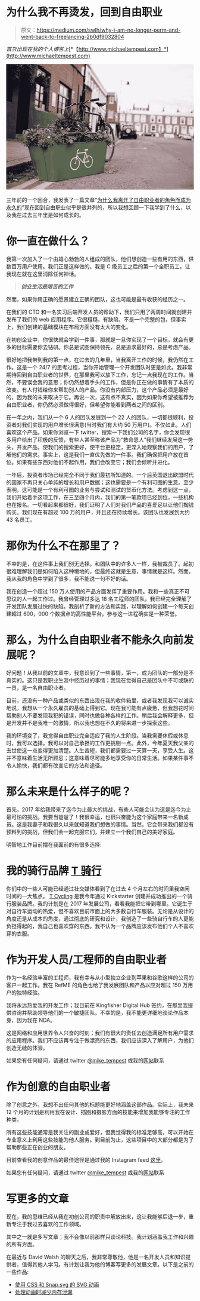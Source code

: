 # 为什么我不再烫发，回到自由职业

> 原文：<https://medium.com/swlh/why-i-am-no-longer-perm-and-went-back-to-freelancing-2b0df9032804>

*首次出现在我的个人博客上*[*【http://www.michaeltempest.com】*](http://www.michaeltempest.com)

![](img/6f6b98c8185d9ff9d32752f85d4986f9.png)

三年前的一个回合，我发表了一篇文章“[为什么我离开了自由职业者的角色而成为永久的](http://michaeltempest.com/why-i-left-my-freelance-role-to-become-permanent/)”现在回到自由职业似乎是很并列的，所以我想回顾一下我学到了什么，以及我在过去三年里是如何成长的。

# 你一直在做什么？

我第一次加入了一个由雄心勃勃的人组成的团队，他们想创造一些有用的东西，供数百万用户使用。我们正是这样做的，我是 C 级员工之后的第一个全职员工。让我现在就在这里消除任何神话。

> ***创业生活是艰苦的工作***

然而，如果你用正确的愿景建立正确的团队，这也可能是最有收获的经历之一。

在我们的 CTO 和一名实习后端开发人员的帮助下，我们只用了两周时间就创建并发布了我们的 web 应用程序。它很粗糙，有缺陷，不是一个完整的包，但事实上，我们创建的基础模块在布局方面没有太大的变化。

在初创企业中，你很快就会学到一件事，那就是一旦你实现了一个目标，就会有更多的目标需要你去钻研。你总是试图保持领先，总是追求最好的，总是考虑产品。

很好地把我带到我的第一点，在过去的几年里，当我离开工作的时候，我仍然在工作。这是一个 24/7 的思考过程，当你开始管理一个开发团队时更是如此。我非常期待回到自由职业者的世界，在那里我可以放下工作，忘记一点我现在的工作。当然，不要误会我的意思；你仍然想着手头的工作，但是你正在做的事情有了本质的改变。有人付钱给你来帮助别人的产品。你没有内部压力，这个产品必须是最好的，因为我的未来取决于它。再说一次，这有点不真实，因为如果你希望被推荐为自由职业者，你仍然必须做得很好，但希望你能看到两者之间的区别。

在一年之内，我们从一个 6 人的团队发展到一个 22 人的团队，一切都很顺利，投资者对我们实现的用户增长很满意(当时我们有大约 50 万用户)。不仅如此，人们喜欢这个产品。如果你浏览一下 twitter，搜索一下我们公司的名字，你会发现很多用户给出了积极的反馈，有些人甚至称该产品为“救命恩人”我们继续发展这一势头，开发产品，使我们的搜索更好，使平台更稳定，更深入地观察我们的用户，了解他们的需求。事实上，这是我们一直优先做的一件事。我们确保把用户放在首位。如果有些东西对他们不起作用，我们会改变它；我们会倾听并进化。

一年后，投资者市场已经完全不同于我们最初所知道的。一个后英国退出欧盟时代的国家不再只关心单纯的增长和用户数据；这也需要是一个有利可图的生意。至少表明，这可能是一个有利可图的业务与尝试和测试的货币化方法。考虑到这一点，我们开始着手这项工作，在三至四个月内，我们的第一笔款项已经到位，一些机构也在报名。一切看起来都很好，我们证明了人们对我们产品的喜爱足以让他们掏钱购买。我们现在有超过 100 万的用户，并且还在持续增长。该团队也发展到大约 43 名员工。

# 那你为什么不在那里了？

不幸的是，在这件事上我们别无选择。和团队中的许多人一样，我被裁员了。起初很难理解我们是如何陷入这种境地的，但最终这就是生意，事情就是这样。然而，我从我的角色中学到了很多，我不能说一句不好的话。

我在创造一个超过 150 万人使用的产品方面发挥了重要作用。我和一些真正不可思议的人一起工作过。我曾经管理过多达 18 名工程师的团队。我已经完全理解了开发团队发展过快的缺陷。我剖析了新的方法和实践，以理解如何创建一个每天创建超过 600，000 个数据点的高性能平台。参与这一进程确实是一种荣誉。

# 那么，为什么自由职业者不能永久向前发展呢？

好问题！从我以前的文章中，我意识到了一些事情，第一，成为团队的一部分是不真实的。这只是我职业生涯中经历过的事情；我现在觉得自己是团队中不可或缺的一员，是一名自由职业者。

目前，还没有一种产品或类似的东西出现在我的收件箱里，或者我发现我可以诚实地说，我想从一个永久雇员的基础上得到它。现在我可能有点疲惫，但我想花时间帮助别人不要发现我犯的错误，同时也做各种各样的工作。稍后我会解释更多，但是开发并不是我唯一的激情，所以我也想在不久的将来进一步探索这些。

我的环境变了，我觉得自由职业完全适应了我的人生阶段。当我需要休假或休息时，我可以选择。我可以对自己承担的工作更挑剔一点。此外，今年夏天我父亲的去世使这一点变得更加清楚。人生苦短，我们都需要过一天算一天，享受人生。这并不意味着生活无所顾忌；这意味着尽可能多地享受你的日常生活。如果某件事不令人愉快，我们都有改变它的方法和途径。

# 那么未来是什么样子的呢？

首先，2017 年给我带来了迄今为止最大的挑战，有些人可能会认为这是迄今为止最可怕的挑战。我要当爸爸了！我很幸运，也很兴奋能为这个家庭带来一名新成员。这是我妻子和我很久以来就知道我们想做的事情。当然，它会带来我们都没有预料到的挑战，但我们会一起克服它们，并建立一个我们自己的美好家庭。

明智地工作目前摆在我面前的有很多选择:

# 我的骑行品牌 [T 骑行](https://tcycling.com/)

你们中的一些人可能已经通过社交媒体看到了在过去 4 个月左右的时间里我空闲时间的一大焦点。 [T Cycling](https://tcycling.com/) 是我今年通过 Kickstarter 创建并成功推出的一个骑行服装品牌。我的计划是在 2017 年发展公司，看看我能把它带到哪里。它诞生于对自行车运动的热爱，但不喜欢目前市面上的大多数自行车服装。无论是从设计的角度还是从成本的角度，通过彻底的研究和设计，我创造了一些骑自行车的人更能负担得起的，我自己也喜欢穿的东西。我不认为一个品牌应该发布他们个人不喜欢穿的衣服。

# 作为开发人员/工程师的自由职业者

作为一名经验丰富的工程师，我有幸与从小型独立企业到苹果和谷歌这样的公司的客户一起工作。我在 RefME 的角色也给了我发展团队和产品以应对超过 150 万用户的独特经验。

我将永远热爱我的开发工作；我目前在 Kingfisher Digital Hub 签约，在那里我提供咨询并帮助领导他们的一个敏捷团队。不幸的是，我不能更详细地谈论作品本身，因为我在 NDA。

这是网络和应用世界令人兴奋的时刻；我们有很大的责任去创造满足所有用户需求的应用程序。我们不应该再专注于做漂亮的东西，我们应该深入了解用户，为他们创造无缝的体验。

如果您有任何疑问，请通过 twitter [@mike_tempest](https://twitter.com/mike_tempest) 或我的[网站](http://michaeltempest.com/)联系

# 作为创意的自由职业者

除了创意之外，我想不出任何其他的标题能更好地涵盖这部作品。实际上，我未来 12 个月的计划是利用我在设计、插图和摄影方面的技能来增加我能够专注的工作种类。

所有这些技能通常是我关注的副业或爱好，但我觉得我的标准足够高，可以开始在专业意义上利用这些技能为他人服务。到目前为止，这些项目中的大部分都是为了帮助那些正在创业的朋友。

目前查看我的创意作品的最佳途径是通过我的 Instagram feed [这里](https://instagram.com/mike_tempest)。

如果您有任何疑问，请通过 twitter [@mike_tempest](https://twitter.com/mike_tempest) 或我的[网站](http://michaeltempest.com/)联系

# 写更多的文章

现在，我的思维已经从我在初创公司的职责中解放出来，这让我能够后退一步，重新专注于我过去喜欢的工作领域。

其中之一就是多写文章；我不会像以前那样只谈论科技。我计划涵盖我工作和兴趣的所有方面。

在最近与 David Walsh 的聊天之后，我非常尊敬他，他是一名开发人员和知识提供者，值得其他人学习。有计划让我为他的博客写更多的发展文章。以下是之前的一些作品:

*   [使用 CSS 和 Snap.svg 的 SVG 动画](https://davidwalsh.name/svg-animations-snap)
*   [处理动画时减少内存泄漏](https://davidwalsh.name/reducing-memory-leaks-working-animations)